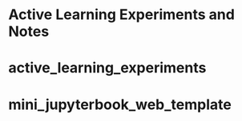 # Active Learning Experiments and Notes
# active_learning_experiments
# mini_jupyterbook_web_template

